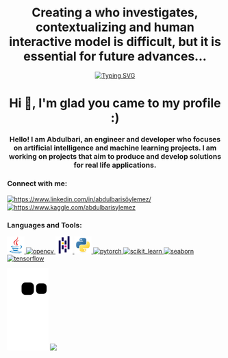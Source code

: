 <h1 align="center"> Creating a who investigates, contextualizing and human interactive model is difficult, but it is essential for future advances... </h1>
<div align="center">
 <a href="https://github.com/AbdulbariSoylemez">
  <img src="https://readme-typing-svg.demolab.com?font=Fira+Code&size=28&duration=3000&pause=500&center=true&vCenter=true&width=435&lines=%e2%9c%a8+Abdulbari+Söylemez+ :)+%e2%9c%a8;%f0%9f%93%9a+ AI +Developer+%f0%9f%92%bb;Welcome+To+My+Profile+%f0%9f%91%80" alt="Typing SVG" />
 </a>
</div>



<h1 align="center">Hi 👋, I'm glad you came to my profile :)</h1>
<h3 align="center">Hello! I am Abdulbari, an engineer and developer who focuses on artificial intelligence and machine learning projects. I am working on projects that aim to produce and develop solutions for real life applications.</h3>

<h3 align="left">Connect with me:</h3>
<p align="left">
<a href="https://linkedin.com/in/https://www.linkedin.com/in/abdulbarisöylemez/" target="blank"><img align="center" src="https://raw.githubusercontent.com/rahuldkjain/github-profile-readme-generator/master/src/images/icons/Social/linked-in-alt.svg" alt="https://www.linkedin.com/in/abdulbarisöylemez/" height="30" width="40" /></a>
<a href="https://kaggle.com/https://www.kaggle.com/abdulbarisylemez" target="blank"><img align="center" src="https://raw.githubusercontent.com/rahuldkjain/github-profile-readme-generator/master/src/images/icons/Social/kaggle.svg" alt="https://www.kaggle.com/abdulbarisylemez" height="30" width="40" /></a>
</p>

<h3 align="left">Languages and Tools:</h3>
<p align="left"> <a href="https://www.java.com" target="_blank" rel="noreferrer"> <img src="https://raw.githubusercontent.com/devicons/devicon/master/icons/java/java-original.svg" alt="java" width="40" height="40"/> </a> <a href="https://opencv.org/" target="_blank" rel="noreferrer"> <img src="https://www.vectorlogo.zone/logos/opencv/opencv-icon.svg" alt="opencv" width="40" height="40"/> </a> <a href="https://pandas.pydata.org/" target="_blank" rel="noreferrer"> <img src="https://raw.githubusercontent.com/devicons/devicon/2ae2a900d2f041da66e950e4d48052658d850630/icons/pandas/pandas-original.svg" alt="pandas" width="40" height="40"/> </a> <a href="https://www.python.org" target="_blank" rel="noreferrer"> <img src="https://raw.githubusercontent.com/devicons/devicon/master/icons/python/python-original.svg" alt="python" width="40" height="40"/> </a> <a href="https://pytorch.org/" target="_blank" rel="noreferrer"> <img src="https://www.vectorlogo.zone/logos/pytorch/pytorch-icon.svg" alt="pytorch" width="40" height="40"/> </a> <a href="https://scikit-learn.org/" target="_blank" rel="noreferrer"> <img src="https://upload.wikimedia.org/wikipedia/commons/0/05/Scikit_learn_logo_small.svg" alt="scikit_learn" width="40" height="40"/> </a> <a href="https://seaborn.pydata.org/" target="_blank" rel="noreferrer"> <img src="https://seaborn.pydata.org/_images/logo-mark-lightbg.svg" alt="seaborn" width="40" height="40"/> </a> <a href="https://www.tensorflow.org" target="_blank" rel="noreferrer"> <img src="https://www.vectorlogo.zone/logos/tensorflow/tensorflow-icon.svg" alt="tensorflow" width="40" height="40"/> </a> </p>

![snake gif](https://github.com/AbdulbariSoylemez/AbdulbariSoylemez/blob/output/github-contribution-grid-snake.svg)
![](https://komarev.com/ghpvc/?username=AbdulbariSoylemez&color=blue)



